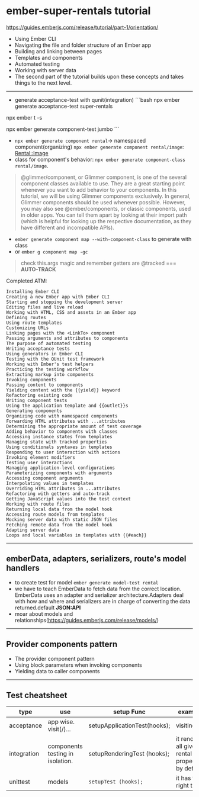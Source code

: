 # ember-super-rentals tutorial 
https://guides.emberjs.com/release/tutorial/part-1/orientation/

- Using Ember CLI
- Navigating the file and folder structure of an Ember app
- Building and linking between pages
- Templates and components
- Automated testing
- Working with server data
- The second part of the tutorial builds upon these concepts and takes things to the next level.
-----------------------------
- generate acceptance-test with qunit(integration)
´´´bash
npx ember generate acceptance-test super-rentals

npx ember t -s

npx ember generate component-test jumbo
´´´
- `npx ember generate component rental`-> namespaced component(organizing)
`npx ember generate component rental/image`: <Rental::Image>
-  class for component's behavior: `npx ember generate component-class rental/image`.
> @glimmer/component, or Glimmer component, is one of the several component classes available to use. They are a great starting point whenever you want to add behavior to your components. In this tutorial, we will be using Glimmer components exclusively.
> In general, Glimmer components should be used whenever possible. However, you may also see @ember/components, or classic components, used in older apps. You can tell them apart by looking at their import path (which is helpful for looking up the respective documentation, as they have different and incompatible APIs).

- `ember generate component map --with-component-class` to generate with class
- or `ember g component map -gc`

> check this.args magic and remember getters are @tracked === **AUTO-TRACK**

Completed ATM:
```
Installing Ember CLI
Creating a new Ember app with Ember CLI
Starting and stopping the development server
Editing files and live reload
Working with HTML, CSS and assets in an Ember app
Defining routes
Using route templates
Customizing URLs
Linking pages with the <LinkTo> component
Passing arguments and attributes to components
The purpose of automated testing
Writing acceptance tests
Using generators in Ember CLI
Testing with the QUnit test framework
Working with Ember's test helpers
Practicing the testing workflow
Extracting markup into components
Invoking components
Passing content to components
Yielding content with the {{yield}} keyword
Refactoring existing code
Writing component tests
Using the application template and {{outlet}}s
Generating components
Organizing code with namespaced components
Forwarding HTML attributes with ...attributes
Determining the appropriate amount of test coverage
Adding behavior to components with classes
Accessing instance states from templates
Managing state with tracked properties
Using conditionals syntaxes in templates
Responding to user interaction with actions
Invoking element modifiers
Testing user interactions
Managing application-level configurations
Parameterizing components with arguments
Accessing component arguments
Interpolating values in templates
Overriding HTML attributes in ...attributes
Refactoring with getters and auto-track
Getting JavaScript values into the test context
Working with route files
Returning local data from the model hook
Accessing route models from templates
Mocking server data with static JSON files
Fetching remote data from the model hook
Adapting server data
Loops and local variables in templates with {{#each}}
```
-------------------------------------
## emberData, adapters, serializers, route's model handlers
-  to create test for model `ember generate model-test rental`
- we have to teach EmberData to fetch data from the correct location.
EmberData uses an adapter and serializer architecture.Adapters deal with how and where and serializers are in charge of converting the data returned.default **JSON:API**
- moar about models and relationships(https://guides.emberjs.com/release/models/)

------------------------------
## Provider components pattern
- The provider component pattern
- Using block parameters when invoking components
- Yielding data to caller components
--------------------------------------
## Test cheatsheet

| type        | use                              | setup Func                   | example                                           |
|-------------|----------------------------------|------------------------------|---------------------------------------------------|
| acceptance  | app wise. visit(/)...            | setupApplicationTest(hooks); | visiting /                                        |
| integration | components testing in isolation. | setupRenderingTest (hooks);  | it renders all given rental properties by default |
| unittest    | models                           | ``setupTest (hooks);``       | it has the right type                             |
